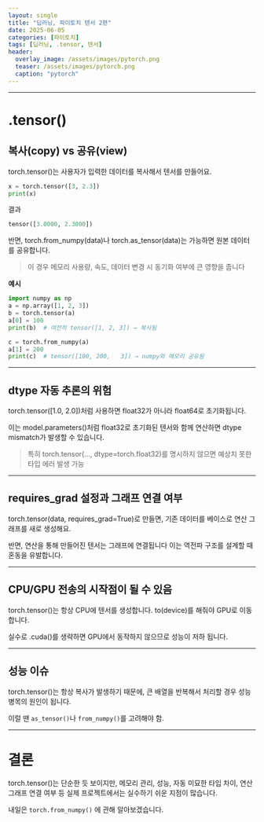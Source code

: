 ```yaml
---
layout: single
title: "딥러닝, 파이토치 텐서 2편"
date: 2025-06-05
categories: [파이토치]
tags: [딥러닝, .tensor, 텐서]
header:
  overlay_image: /assets/images/pytorch.png
  teaser: /assets/images/pytorch.png
  caption: "pytorch"
---
```


<style>
/* ─── 썸네일 크기 조절 ───────────────────────────── */
.page__hero--overlay {
  height: 200px !important;           /* 원하는 높이(px)로 조절 */
  background-size: contain !important;/* 이미지 비율 유지하면서 축소 */
  background-position: center center;
}
</style>

---

# .tensor()

## 복사(copy) vs 공유(view)

torch.tensor()는 사용자가 입력한 데이터를 복사해서 텐서를 만들어요.

```python
x = torch.tensor([3, 2.3])
print(x)
```

결과

```python
tensor([3.0000, 2.3000])
```

반면, torch.from_numpy(data)나 torch.as_tensor(data)는 가능하면 원본 데이터를 공유합니다.

> 이 경우 메모리 사용량, 속도, 데이터 변경 시 동기화 여부에 큰 영향을 줍니다

**예시**

```python
import numpy as np
a = np.array([1, 2, 3])
b = torch.tensor(a)
a[0] = 100
print(b)  # 여전히 tensor([1, 2, 3]) → 복사됨

c = torch.from_numpy(a)
a[1] = 200
print(c)  # tensor([100, 200,   3]) → numpy와 메모리 공유됨
```

---

## dtype 자동 추론의 위험

torch.tensor([1.0, 2.0])처럼 사용하면 float32가 아니라 float64로 초기화됩니다.

이는 model.parameters()처럼 float32로 초기화된 텐서와 함께 연산하면 dtype mismatch가 발생할 수 있습니다.

> 특히 torch.tensor(..., dtype=torch.float32)를 명시하지 않으면 예상치 못한 타입 에러 발생 가능

---

## requires_grad 설정과 그래프 연결 여부

torch.tensor(data, requires_grad=True)로 만들면, 기존 데이터를 베이스로 연산 그래프를 새로 생성해요.

반면, 연산을 통해 만들어진 텐서는 그래프에 연결됩니다 이는 역전파 구조를 설계할 때 혼동을 유발합니다.

---

## CPU/GPU 전송의 시작점이 될 수 있음

torch.tensor()는 항상 CPU에 텐서를 생성합니다. to(device)를 해줘야 GPU로 이동합니다.

실수로 .cuda()를 생략하면 GPU에서 동작하지 않으므로 성능이 저하 됩니다.

---

## 성능 이슈

torch.tensor()는 항상 복사가 발생하기 때문에, 큰 배열을 반복해서 처리할 경우 성능 병목의 원인이 됩니다.

이럴 땐 `as_tensor()`나 `from_numpy()`를 고려해야 함.

---

# 결론

torch.tensor()는 단순한 듯 보이지만, 메모리 관리, 성능, 자동 미묘한 타입 차이, 연산 그래프 연결 여부 등 실제 프로젝트에서는 실수하기 쉬운 지점이 많습니다.

내일은 `torch.from_numpy()` 에 관해 알아보겠습니다.
